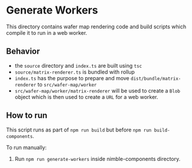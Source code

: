 # Generate Workers

This directory contains wafer map rendering code and build scripts which compile it to run in a web worker.

## Behavior

-   the `source` directory and `index.ts` are built using `tsc`
-   `source/matrix-renderer.ts` is bundled with rollup
-   `index.ts` has the purpose to prepare and move `dist/bundle/matrix-renderer` to `src/wafer-map/worker`
-   `src/wafer-map/worker/matrix-renderer` will be used to create a `Blob` object which is then used to create a `URL` for a web worker.

## How to run

This script runs as part of `npm run build` but before `npm run build-components`.

To run manually:

1. Run `npm run generate-workers` inside nimble-components directory.
